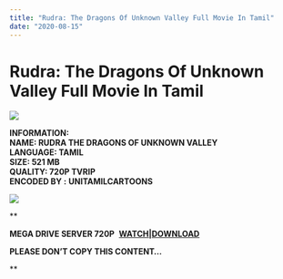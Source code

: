 ```yaml
---
title: "Rudra: The Dragons Of Unknown Valley Full Movie In Tamil"
date: "2020-08-15"
---
```


# Rudra: The Dragons Of Unknown Valley Full Movie In Tamil

[![](https://1.bp.blogspot.com/-NiupCQxMpc0/XzeC2igP2wI/AAAAAAAACew/HEq16WLlt7wHoJYFT5mWXKmEFcqT35ADwCLcBGAsYHQ/w400-h199/Rudra{c48f4630022c0d57354920639953d21a0626fbbe35cb91b826b45669a52e752e}2BThe{c48f4630022c0d57354920639953d21a0626fbbe35cb91b826b45669a52e752e}2BDragons{c48f4630022c0d57354920639953d21a0626fbbe35cb91b826b45669a52e752e}2BOf{c48f4630022c0d57354920639953d21a0626fbbe35cb91b826b45669a52e752e}2BUnknown{c48f4630022c0d57354920639953d21a0626fbbe35cb91b826b45669a52e752e}2BValley.png)](https://1.bp.blogspot.com/-NiupCQxMpc0/XzeC2igP2wI/AAAAAAAACew/HEq16WLlt7wHoJYFT5mWXKmEFcqT35ADwCLcBGAsYHQ/s1274/Rudra{c48f4630022c0d57354920639953d21a0626fbbe35cb91b826b45669a52e752e}2BThe{c48f4630022c0d57354920639953d21a0626fbbe35cb91b826b45669a52e752e}2BDragons{c48f4630022c0d57354920639953d21a0626fbbe35cb91b826b45669a52e752e}2BOf{c48f4630022c0d57354920639953d21a0626fbbe35cb91b826b45669a52e752e}2BUnknown{c48f4630022c0d57354920639953d21a0626fbbe35cb91b826b45669a52e752e}2BValley.png)

**INFORMATION:  
NAME: RUDRA THE DRAGONS OF UNKNOWN VALLEY  
LANGUAGE: TAMIL  
SIZE: 521 MB  
QUALITY: 720P TVRIP  
ENCODED BY :** **UNITAMILCARTOONS**

[![](https://1.bp.blogspot.com/-Za8MMT0rfXc/Xzd8GtTGdwI/AAAAAAAACeg/qQ5ZLayqnegc47UlIV5VZoqscEBIuDm4ACLcBGAsYHQ/w400-h224/Rudra{c48f4630022c0d57354920639953d21a0626fbbe35cb91b826b45669a52e752e}2BThe{c48f4630022c0d57354920639953d21a0626fbbe35cb91b826b45669a52e752e}2BDragons{c48f4630022c0d57354920639953d21a0626fbbe35cb91b826b45669a52e752e}2BOf{c48f4630022c0d57354920639953d21a0626fbbe35cb91b826b45669a52e752e}2BUnknown{c48f4630022c0d57354920639953d21a0626fbbe35cb91b826b45669a52e752e}2BValley.png)](https://1.bp.blogspot.com/-Za8MMT0rfXc/Xzd8GtTGdwI/AAAAAAAACeg/qQ5ZLayqnegc47UlIV5VZoqscEBIuDm4ACLcBGAsYHQ/s1016/Rudra{c48f4630022c0d57354920639953d21a0626fbbe35cb91b826b45669a52e752e}2BThe{c48f4630022c0d57354920639953d21a0626fbbe35cb91b826b45669a52e752e}2BDragons{c48f4630022c0d57354920639953d21a0626fbbe35cb91b826b45669a52e752e}2BOf{c48f4630022c0d57354920639953d21a0626fbbe35cb91b826b45669a52e752e}2BUnknown{c48f4630022c0d57354920639953d21a0626fbbe35cb91b826b45669a52e752e}2BValley.png)

**

**MEGA DRIVE SERVER 720P**  **[WATCH|DOWNLOAD](https://gplinks.co/23mWsEC3)**

**PLEASE DON’T COPY THIS CONTENT…**

**
